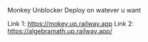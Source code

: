 Monkey Unblocker
Deploy on watever u want

Link 1: https://mokey.up.railway.app
Link 2: https://algebramath.up.railway.app/
